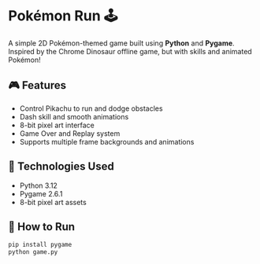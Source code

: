 # Pokémon Run 🕹️

A simple 2D Pokémon-themed game built using **Python** and **Pygame**.  
Inspired by the Chrome Dinosaur offline game, but with skills and animated Pokémon!

## 🎮 Features
- Control Pikachu to run and dodge obstacles
- Dash skill and smooth animations
- 8-bit pixel art interface
- Game Over and Replay system
- Supports multiple frame backgrounds and animations

## 🧰 Technologies Used
- Python 3.12
- Pygame 2.6.1
- 8-bit pixel art assets

## 🚀 How to Run
```bash
pip install pygame
python game.py
